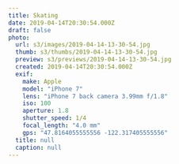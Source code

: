 ```yaml
---
title: Skating
date: 2019-04-14T20:30:54.000Z
draft: false
photo:
  url: s3/images/2019-04-14-13-30-54.jpg
  thumb: s3/thumbs/2019-04-14-13-30-54.jpg
  preview: s3/previews/2019-04-14-13-30-54.jpg
  created: 2019-04-14T20:30:54.000Z
  exif:
    make: Apple
    model: "iPhone 7"
    lens: "iPhone 7 back camera 3.99mm f/1.8"
    iso: 100
    aperture: 1.8
    shutter_speed: 1/4
    focal_length: "4.0 mm"
    gps: "47.8164055555556 -122.317405555556"
  title: null
  caption: null
---
```

